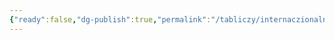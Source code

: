 ```yaml
---
{"ready":false,"dg-publish":true,"permalink":"/tabliczy/internaczionalnaya-gotika/oplakivanie-hrista/","dgPassFrontmatter":true}
---
```



